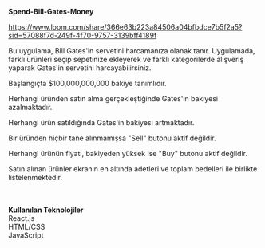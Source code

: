 <strong> Spend-Bill-Gates-Money</strong> <br>

https://www.loom.com/share/366e63b223a84506a04bfbdce7b5f2a5?sid=57088f7d-249f-4f70-9757-3139bff4189f

Bu uygulama, Bill Gates'in servetini harcamanıza olanak tanır. Uygulamada, farklı ürünleri seçip sepetinize ekleyerek ve farklı kategorilerde alışveriş yaparak Gates'in servetini harcayabilirsiniz.<br>

Başlangıçta $100,000,000,000 bakiye tanımlıdır.<br>

Herhangi üründen satın alma gerçekleştiğinde Gates'in bakiyesi azalmaktadır.<br>

Herhangi ürün satıldığında Gates'in bakiyesi artmaktadır.<br>

Bir üründen hiçbir tane alınmamışsa "Sell" butonu aktif değildir.<br>

Herhangi ürünün fiyatı, bakiyeden yüksek ise "Buy" butonu aktif değildir.<br>

Satın alınan ürünler ekranın en altında adetleri ve toplam bedelleri ile birlikte listelenmektedir.<br>
<br><br>

<strong>Kullanılan Teknolojiler</strong><br>
React.js<br>
HTML/CSS<br>
JavaScript<br>
